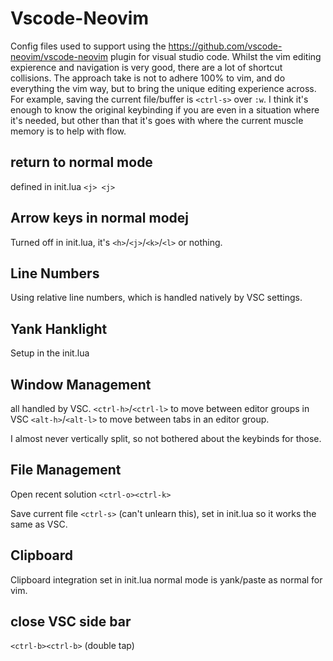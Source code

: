 # Vscode-Neovim
Config files used to support using the https://github.com/vscode-neovim/vscode-neovim plugin for visual studio code.  Whilst the vim editing expierence and navigation is very good, there are a lot of shortcut collisions.  The approach take is not to adhere 100% to vim, and do everything the vim way, but to bring the unique editing experience across.  For example, saving the current file/buffer is `<ctrl-s>` over `:w`.  I think it's enough to know the original keybinding if you are even in a situation where it's needed, but other than that it's goes with where the current muscle memory is to help with flow.

## return to normal mode
defined in init.lua `<j> <j>`

## Arrow keys in normal modej
Turned off in init.lua, it's `<h>`/`<j>`/`<k>`/`<l>` or nothing.

## Line Numbers
Using relative line numbers, which is handled natively by VSC settings.

## Yank Hanklight
Setup in the init.lua

## Window Management
all handled by VSC.
`<ctrl-h>`/`<ctrl-l>` to move between editor groups in VSC
`<alt-h>`/`<alt-l>` to move between tabs in an editor group.

I almost never vertically split, so not bothered about the keybinds for those.  

## File Management
Open recent solution
`<ctrl-o><ctrl-k>`

Save current file
`<ctrl-s>` (can't unlearn this), set in init.lua so it works the same as VSC.  

## Clipboard
Clipboard integration set in init.lua  normal mode is yank/paste as normal for vim.

## close VSC side bar
`<ctrl-b><ctrl-b>` (double tap)
